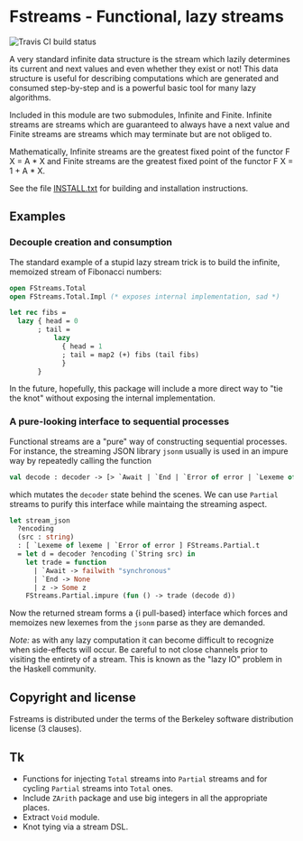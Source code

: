 Fstreams - Functional, lazy streams
===================================

![Travis CI build status](https://travis-ci.org/tel/ocaml-fstreams.svg)

A very standard infinite data structure is the stream which lazily
determines its current and next values and even whether they exist or
not! This data structure is useful for describing computations which
are generated and consumed step-by-step and is a powerful basic tool
for many lazy algorithms.

Included in this module are two submodules, Infinite and
Finite. Infinite streams are streams which are guaranteed to always
have a next value and Finite streams are streams which may terminate
but are not obliged to.

Mathematically, Infinite streams are the greatest fixed point of the
functor F X = A * X and Finite streams are the greatest fixed point of
the functor F X = 1 + A * X.

See the file [INSTALL.txt](INSTALL.txt) for building and installation
instructions.

Examples
--------

### Decouple creation and consumption

The standard example of a stupid lazy stream trick is to build the
infinite, memoized stream of Fibonacci numbers:

```ocaml
open FStreams.Total
open FStreams.Total.Impl (* exposes internal implementation, sad *)

let rec fibs = 
  lazy { head = 0
       ; tail =
           lazy
             { head = 1
             ; tail = map2 (+) fibs (tail fibs)
             }
       }
```

In the future, hopefully, this package will include a more direct way
to "tie the knot" without exposing the internal implementation.

### A pure-looking interface to sequential processes

Functional streams are a "pure" way of constructing sequential
processes. For instance, the streaming JSON library `jsonm` usually is
used in an impure way by repeatedly calling the function

```ocaml
val decode : decoder -> [> `Await | `End | `Error of error | `Lexeme of lexeme ]
```

which mutates the `decoder` state behind the scenes. We can use
`Partial` streams to purify this interface while maintaing the
streaming aspect.

```ocaml
let stream_json
  ?encoding
  (src : string)
  : [ `Lexeme of lexeme | `Error of error ] FStreams.Partial.t
  = let d = decoder ?encoding (`String src) in
    let trade = function
      | `Await -> failwith "synchronous"
      | `End -> None
      | z -> Some z
    FStreams.Partial.impure (fun () -> trade (decode d))
```

Now the returned stream forms a {i pull-based} interface which forces
and memoizes new lexemes from the `jsonm` parse as they are demanded.

*Note:* as with any lazy computation it can become difficult to
recognize when side-effects will occur. Be careful to not close
channels prior to visiting the entirety of a stream. This is known as
the "lazy IO" problem in the Haskell community.

Copyright and license
---------------------

Fstreams is distributed under the terms of the Berkeley software
distribution license (3 clauses).

Tk
--

* Functions for injecting `Total` streams into `Partial` streams and
  for cycling `Partial` streams into `Total` ones.
* Include `ZArith` package and use big integers in all the appropriate
  places.
* Extract `Void` module.
* Knot tying via a stream DSL.
